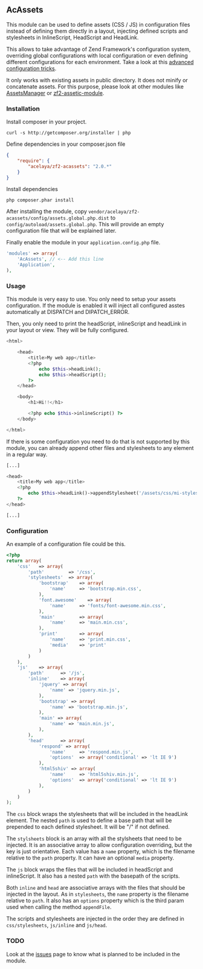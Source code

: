 ## AcAssets

This module can be used to define assets (CSS / JS) in configuration files instead of defining them directly in a layout, injecting defined scripts and stylesheets in InlineScript, HeadScript and HeadLink.

This allows to take advantage of Zend Framework's configuration system, overriding global configurations with local configuration or even defining different configurations for each environment. Take a look at this [advanced configuration tricks](http://framework.zend.com/manual/2.2/en/tutorials/config.advanced.html).

It only works with existing assets in public directory. It does not minify or concatenate assets. For this purpose, please look at other modules like [AssetsManager](https://github.com/RWOverdijk/AssetManager) or [zf2-assetic-module](https://github.com/widmogrod/zf2-assetic-module).

### Installation

Install composer in your project.

```
curl -s http://getcomposer.org/installer | php
```

Define dependencies in your composer.json file

```json
{
    "require": {
        "acelaya/zf2-acassets": "2.0.*"
    }
}
```

Install dependencies

```
php composer.phar install
```

After installing the module, copy `vendor/acelaya/zf2-acassets/config/assets.global.php.dist` to `config/autoload/assets.global.php`. This will provide an empty configuration file that will be explained later.

Finally enable the module in your `application.config.php` file.

```php
'modules' => array(
    'AcAssets', // <-- Add this line
    'Application',
),
```

### Usage

This module is very easy to use. You only need to setup your assets configuration. If the module is enabled it will inject all configured asstes automatically at DISPATCH and DIPATCH_ERROR.

Then, you only need to print the headScript, inlineScript and headLink in your layout or view. They will be fully configured.

```php
<html>

    <head>
        <title>My web app</title>
        <?php
            echo $this->headLink();
            echo $this->headScript();
        ?>
    </head>

    <body>
        <h1>Hi!!</h1>

        <?php echo $this->inlineScript() ?>
    </body>

</html>
```

If there is some configuration you need to do that is not supported by this module, you can already append other files and stylesheets to any element in a regular way.

```php
[...]

<head>
    <title>My web app</title>
    <?php
        echo $this->headLink()->appendStylesheet('/assets/css/mi-styles.css', 'all'); // <-- This is compatible with this module
    ?>
</head>

[...]
```

### Configuration

An example of a configuration file could be this.

```php
<?php
return array(
    'css'   => array(
        'path'         => '/css',
        'stylesheets'  => array(
            'bootstrap'    => array(
                'name'     => 'bootstrap.min.css',
            ),
            'font.awesome'    => array(
                'name'     => 'fonts/font-awesome.min.css',
            ),
            'main'         => array(
                'name'     => 'main.min.css',
            ),
            'print'        => array(
                'name'     => 'print.min.css',
                'media'    => 'print'
            )
        )
    ),
    'js'    => array(
        'path'      => '/js',
        'inline'    => array(
            'jquery' => array(
                'name' => 'jquery.min.js',
            ),
            'bootstrap' => array(
                'name' => 'bootstrap.min.js',
            ),
            'main' => array(
                'name' => 'main.min.js',
            ),
        ),
        'head'      => array(
            'respond' => array(
                'name'     => 'respond.min.js',
                'options'  => array('conditional' => 'lt IE 9')
            ),
            'html5shiv' => array(
                'name'     => 'html5shiv.min.js',
                'options'  => array('conditional' => 'lt IE 9')
            ),
        )
    )
);
```

The `css` block wraps the stylesheets that will be included in the headLink element. The nested `path` is used to define a base path that will be prepended to each defined stylesheet. It will be "/" if not defined.

The `stylsheets` block is an array with all the stylsheets that need to be injected. It is an associative array to allow configuration overriding, but the key is just orientative. Each value has a `name` property, which is the filename relative to the `path` property. It can have an optional `media` property.

The `js` block wraps the files that will be included in headScript and inlineScript. It also has a nested `path` with the basepath of the scripts.

Both `inline` and `head` are associative arrays with the files that should be injected in the layout. As in `stylesheets`, the `name` property is the filename relative to `path`. It also has an `options` property which is the third param used when calling the method `appendFile`.

The scripts and stylesheets are injected in the order they are defined in `css/stylesheets`, `js/inline` and `js/head`.

### TODO

Look at the [issues](https://github.com/acelaya/ZF2-AcAssets/issues) page to know what is planned to be included in the module.